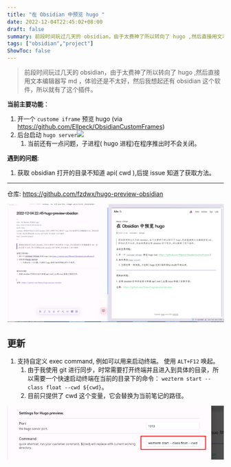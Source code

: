 ```yaml
---
title: "在 Obsidian 中预览 hugo "
date: 2022-12-04T22:45:02+08:00
draft: false
summary: 前段时间玩过几天的 obsidian，由于太费神了所以转向了 hugo ,然后直接用文本编辑器写 md ，体验还是不太好，然后我想起还有 obsidian 这个软件，所以就有了这个插件。
tags: ["obsidian","project"]
ShowToc: false
---
```


> 前段时间玩过几天的 obsidian，由于太费神了所以转向了 hugo ,然后直接用文本编辑器写 md ，体验还是不太好，然后我想起还有 obsidian 这个软件，所以就有了这个插件。

**当前主要功能**：
1. 开一个 `custome iframe` 预览 hugo (via https://github.com/Ellpeck/ObsidianCustomFrames)
2. 后台启动 `hugo server`![](static/images/Pasted%20image%2020221205140050.png)
	1. 当前还有一点问题，子进程( hugo 进程)在程序推出时不会关闭。


**遇到的问题**:
1. 获取 obsidian 打开的目录不知道 api( cwd ),后提 issue 知道了获取方法。


---

仓库: https://github.com/fzdwx/hugo-preview-obsidian

![运行图例，左编辑区域，右预览区域](/images/12.png)



## 更新

1. 支持自定义 exec command, 例如可以用来启动终端。 使用 `ALT+F12` 唤起。
	1. 由于我使用 git 进行同步，时常需要打开终端并且进入到具体的目录，所以需要一个快速启动终端在当前的目录下的命令： `wezterm start --class float --cwd ${cwd}`。
	2. 目前只提供了 cwd 这个变量，它会替换为当前笔记的路径。

![自定义 command 配置示例](/images/13.png)